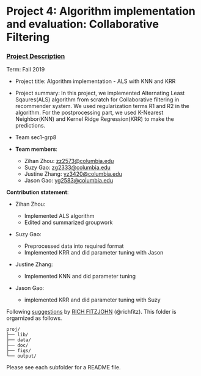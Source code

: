# Project 4: Algorithm implementation and evaluation: Collaborative Filtering

### [Project Description](doc/project4_desc.md)

Term: Fall 2019

+ Project title: Algorithm implementation - ALS with KNN and KRR 

+ Project summary: In this project, we implemented Alternating Least Sqaures(ALS) algorithm from scratch for Collaborative filtering in recommender system. We used regularization terms R1 and R2 in the algorithm. For the postprocessing part, we used K-Nearest Neighbor(KNN) and Kernel Ridge Regression(KRR) to make the predictions. 

+ Team sec1-grp8
+ **Team members**: 
	+ Zihan Zhou: zz2573@columbia.edu
	+ Suzy Gao: zg2333@columbia.edu
	+ Justine Zhang: yz3420@columbia.edu
	+ Jason Gao: yg2583@columbia.edu
	
**Contribution statement**:<br>

+ Zihan Zhou:
	+ Implemented ALS algorithm
	+ Edited and summarized groupwork
		
	
+ Suzy Gao:
	+ Preprocessed data into required format
	+ Implemented KRR and did parameter tuning with Jason
		
	
+ Justine Zhang:
	+ Implemented KNN and did parameter tuning	
		
	
+ Jason Gao:
	+ implemented KRR and did parameter tuning with Suzy	
		

Following [suggestions](http://nicercode.github.io/blog/2013-04-05-projects/) by [RICH FITZJOHN](http://nicercode.github.io/about/#Team) (@richfitz). This folder is orgarnized as follows.

```
proj/
├── lib/
├── data/
├── doc/
├── figs/
└── output/
```

Please see each subfolder for a README file.
